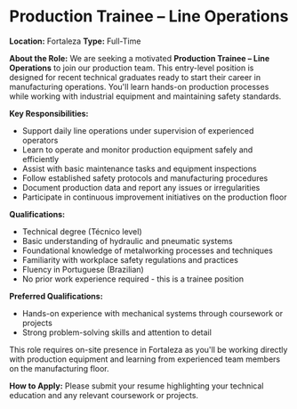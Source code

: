 # Production Trainee – Line Operations

**Location:** Fortaleza
**Type:** Full-Time

**About the Role:**
We are seeking a motivated **Production Trainee – Line Operations** to join our production team. This entry-level position is designed for recent technical graduates ready to start their career in manufacturing operations. You'll learn hands-on production processes while working with industrial equipment and maintaining safety standards.

**Key Responsibilities:**
- Support daily line operations under supervision of experienced operators
- Learn to operate and monitor production equipment safely and efficiently
- Assist with basic maintenance tasks and equipment inspections
- Follow established safety protocols and manufacturing procedures
- Document production data and report any issues or irregularities
- Participate in continuous improvement initiatives on the production floor

**Qualifications:**
- Technical degree (Técnico level)
- Basic understanding of hydraulic and pneumatic systems
- Foundational knowledge of metalworking processes and techniques
- Familiarity with workplace safety regulations and practices
- Fluency in Portuguese (Brazilian)
- No prior work experience required - this is a trainee position

**Preferred Qualifications:**
- Hands-on experience with mechanical systems through coursework or projects
- Strong problem-solving skills and attention to detail

This role requires on-site presence in Fortaleza as you'll be working directly with production equipment and learning from experienced team members on the manufacturing floor.

**How to Apply:**
Please submit your resume highlighting your technical education and any relevant coursework or projects.
